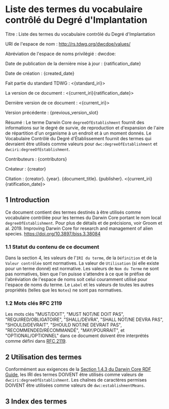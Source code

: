 # Liste des termes du vocabulaire contrôlé du Degré d'Implantation

Titre
: Liste des termes du vocabulaire contrôlé du Degré d'Implantation

URI de l'espace de nom
: <http://rs.tdwg.org/dwcdoe/values/>

Abréviation de l'espace de noms privilégié
: dwcdoe:

Date de publication de la dernière mise à jour
: {ratification_date}

Date de création
: {created_date}

Fait partie du standard TDWG
: <{standard_iri}>

La version de ce document : <{current_iri}{ratification_date}>

Dernière version de ce document
: <{current_iri}>

Version précédente
: {previous_version_slot}

Résumé
: Le terme Darwin Core `degreeOfEstablishment` fournit des informations sur le degré de survie, de reproduction et d'expansion de l'aire de répartition d'un organisme à un endroit et à un moment donnés. Le Vocabulaire Contrôlé du Degré d'Établissement fournit des termes qui devraient être utilisés comme valeurs pour `dwc:degreeOfEstablishment` et `dwciri:degreeOfEstablishment`.

Contributeurs
: {contributors}

Créateur :
{creator}

Citation :
{creator}. {year}. {document_title}. {publisher}. <{current_iri}{ratification_date}>

## 1 Introduction

Ce document contient des termes destinés à être utilisés comme vocabulaire contrôlée pour les termes du Darwin Core portant le nom local `degreeOfEstablishment`. Pour plus de détails et de précisions, voir Groom et al. 2019. Improving Darwin Core for research and management of alien species. <https://doi.org/10.3897/biss.3.38084>

### 1.1 Statut du contenu de ce document

Dans la section 4, les valeurs de l'`IRI du terme`, de la `Définition` et de la `Valeur contrôlée` sont normatives. La valeur de `Utilisation` (si elle existe pour un terme donné) est normative.  Les valeurs de `Nom du Terme` ne sont pas normatives, bien que l'on puisse s'attendre à ce que le préfixe de l'abréviation de l'espace de noms soit celui couramment utilisé pour l'espace de noms du terme.  Le `Label` et les valeurs de toutes les autres propriétés (telles que les `Notes`) ne sont pas normatives.

### 1.2 Mots clés RFC 2119

Les mots clés "MUST/DOIT", "MUST NOT/NE DOIT PAS", "REQUIRED/OBLIGATOIRE", "SHALL/DEVRA", "SHALL NOT/NE DEVRA PAS", "SHOULD/DEVRAIT", "SHOULD NOT/NE DEVRAIT PAS", "RECOMMENDED/RECOMMANDÉ", "MAY/POURRAIT", et "OPTIONAL/OPTIONNEL" dans ce document doivent être interprétés comme défini dans [RFC 2119](https://tools.ietf.org/html/rfc2119).

## 2 Utilisation des termes

Conformément aux exigences de la [Section 1.4.3 du Darwin Core RDF Guide](http://rs.tdwg.org/dwc/terms/guides/rdf/#143-use-of-darwin-core-terms-in-rdf-normative), les IRI des termes DOIVENT être utilisés comme valeurs de `dwciri:degreeOfEstablishment`. Les chaînes de caractères permises DOIVENT être utilisées comme valeurs de `dwc:establishmentMeans`.

## 3 Index des termes
